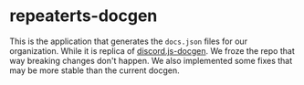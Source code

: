 # repeaterts-docgen
This is the application that generates the `docs.json` files for our organization. While it is replica of [discord.js-docgen](https://github.com/discordjs/docgen). We froze the repo that way breaking changes don't happen. We also implemented some fixes that may be more stable than the current docgen.